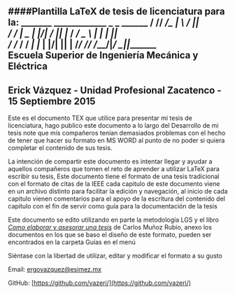 ####Plantilla LaTeX de tesis de licenciatura para la: 
                      _______ ____________  _    _ ______
                     /  ____//  ____/\_   \| \  / ||  ___\
                    /  /___  |  \__   | |\/|  \/  ||  |___
                   /   ___/  \___  \  | |  |      ||   ___\
                  /  /____  ____/  / _| |_ | |\/| ||  |____
                 /_______/ /______/ /_____/|_/  \_||_______\
             Escuela Superior de Ingeniería Mecánica y Eléctrica 
 -----------------------------------------------------------------------------
   Erick Vázquez  - Unidad Profesional Zacatenco - 15 Septiembre 2015
 -----------------------------------------------------------------------------

 Este es el documento TEX que utilice para presentar mi tesis de licenciatura, hago publico este documento a lo largo del Desarrollo de mi tesis note que mis compañeros tenían demasiados problemas con el hecho de tener que hacer su formato en MS WORD al punto de no poder si quiera completar el contenido de sus tesis.

 La intención de compartir este documento es intentar llegar y ayudar a aquellos compañeros que tomen el reto de aprender a utilizar LaTeX para escribir su tesis, Este documento tiene el formato de una tesis tradicional con el formato de citas de la IEEE cada capitulo de este documento viene en un archivo distinto para facilitar la edición y navegación, al inicio de cada  capitulo vienen comentarios para el apoyo de la escritura del contenido del capitulo con el fin de servir como guía para la documentación de la tesis

 Este documento se edito utilizando en parte la metodología LGS y el libro [_Como elaborar y asesorar una tesis_](http://mx.casadellibro.com/libro-como-elaborar-y-asesorar-una-investigacion-de-tesis-2-ed/9786073204569/1836869) de Carlos Muñoz Rubio, anexo los documentos en los que se baso el diseño de este formato, pueden ser encontrados en la carpeta Guías en el menú 
 
 Siéntase con la libertad de utilizar, editar y modificar el formato a su gusto 

Email: [ergovazquez@esimez.mx](ergovazquez@esimez.mx)     

GitHub: [https://github.com/vazeri/](https://github.com/vazeri/) 

